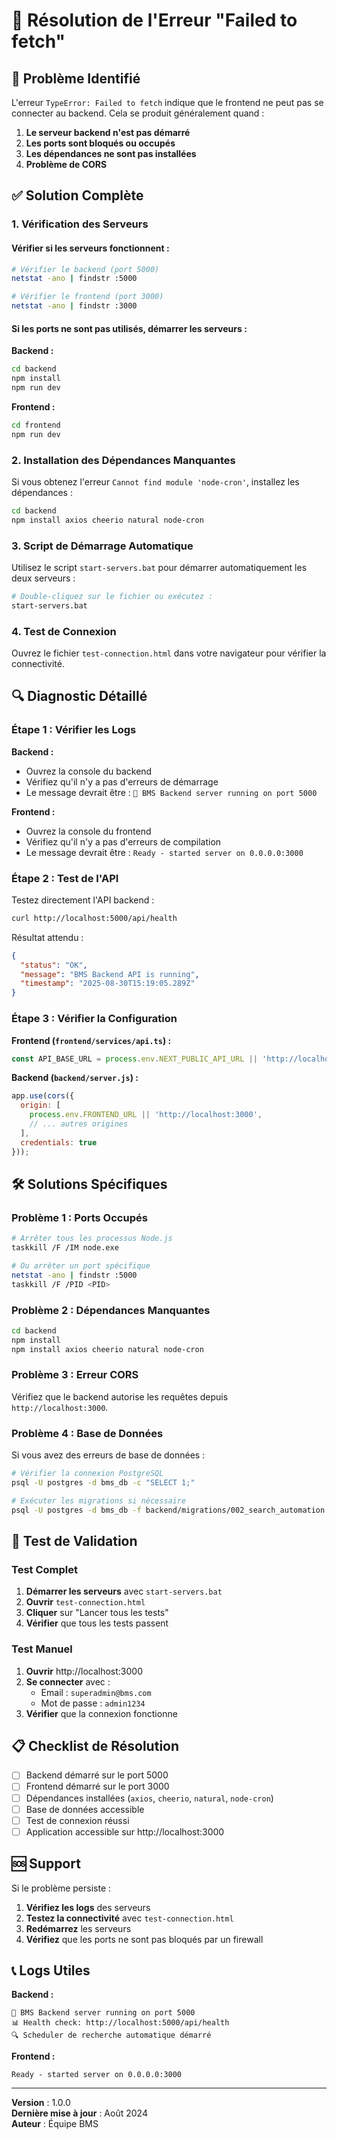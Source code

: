 # 🔧 Résolution de l'Erreur "Failed to fetch"

## 🚨 Problème Identifié

L'erreur `TypeError: Failed to fetch` indique que le frontend ne peut pas se connecter au backend. Cela se produit généralement quand :

1. **Le serveur backend n'est pas démarré**
2. **Les ports sont bloqués ou occupés**
3. **Les dépendances ne sont pas installées**
4. **Problème de CORS**

## ✅ Solution Complète

### 1. Vérification des Serveurs

#### Vérifier si les serveurs fonctionnent :

```bash
# Vérifier le backend (port 5000)
netstat -ano | findstr :5000

# Vérifier le frontend (port 3000)
netstat -ano | findstr :3000
```

#### Si les ports ne sont pas utilisés, démarrer les serveurs :

**Backend :**
```bash
cd backend
npm install
npm run dev
```

**Frontend :**
```bash
cd frontend
npm run dev
```

### 2. Installation des Dépendances Manquantes

Si vous obtenez l'erreur `Cannot find module 'node-cron'`, installez les dépendances :

```bash
cd backend
npm install axios cheerio natural node-cron
```

### 3. Script de Démarrage Automatique

Utilisez le script `start-servers.bat` pour démarrer automatiquement les deux serveurs :

```bash
# Double-cliquez sur le fichier ou exécutez :
start-servers.bat
```

### 4. Test de Connexion

Ouvrez le fichier `test-connection.html` dans votre navigateur pour vérifier la connectivité.

## 🔍 Diagnostic Détaillé

### Étape 1 : Vérifier les Logs

**Backend :**
- Ouvrez la console du backend
- Vérifiez qu'il n'y a pas d'erreurs de démarrage
- Le message devrait être : `🚀 BMS Backend server running on port 5000`

**Frontend :**
- Ouvrez la console du frontend
- Vérifiez qu'il n'y a pas d'erreurs de compilation
- Le message devrait être : `Ready - started server on 0.0.0.0:3000`

### Étape 2 : Test de l'API

Testez directement l'API backend :

```bash
curl http://localhost:5000/api/health
```

Résultat attendu :
```json
{
  "status": "OK",
  "message": "BMS Backend API is running",
  "timestamp": "2025-08-30T15:19:05.289Z"
}
```

### Étape 3 : Vérifier la Configuration

**Frontend (`frontend/services/api.ts`) :**
```typescript
const API_BASE_URL = process.env.NEXT_PUBLIC_API_URL || 'http://localhost:5000';
```

**Backend (`backend/server.js`) :**
```javascript
app.use(cors({
  origin: [
    process.env.FRONTEND_URL || 'http://localhost:3000',
    // ... autres origines
  ],
  credentials: true
}));
```

## 🛠️ Solutions Spécifiques

### Problème 1 : Ports Occupés

```bash
# Arrêter tous les processus Node.js
taskkill /F /IM node.exe

# Ou arrêter un port spécifique
netstat -ano | findstr :5000
taskkill /F /PID <PID>
```

### Problème 2 : Dépendances Manquantes

```bash
cd backend
npm install
npm install axios cheerio natural node-cron
```

### Problème 3 : Erreur CORS

Vérifiez que le backend autorise les requêtes depuis `http://localhost:3000`.

### Problème 4 : Base de Données

Si vous avez des erreurs de base de données :

```bash
# Vérifier la connexion PostgreSQL
psql -U postgres -d bms_db -c "SELECT 1;"

# Exécuter les migrations si nécessaire
psql -U postgres -d bms_db -f backend/migrations/002_search_automation.sql
```

## 🎯 Test de Validation

### Test Complet

1. **Démarrer les serveurs** avec `start-servers.bat`
2. **Ouvrir** `test-connection.html`
3. **Cliquer** sur "Lancer tous les tests"
4. **Vérifier** que tous les tests passent

### Test Manuel

1. **Ouvrir** http://localhost:3000
2. **Se connecter** avec :
   - Email : `superadmin@bms.com`
   - Mot de passe : `admin1234`
3. **Vérifier** que la connexion fonctionne

## 📋 Checklist de Résolution

- [ ] Backend démarré sur le port 5000
- [ ] Frontend démarré sur le port 3000
- [ ] Dépendances installées (`axios`, `cheerio`, `natural`, `node-cron`)
- [ ] Base de données accessible
- [ ] Test de connexion réussi
- [ ] Application accessible sur http://localhost:3000

## 🆘 Support

Si le problème persiste :

1. **Vérifiez les logs** des serveurs
2. **Testez la connectivité** avec `test-connection.html`
3. **Redémarrez** les serveurs
4. **Vérifiez** que les ports ne sont pas bloqués par un firewall

## 📞 Logs Utiles

**Backend :**
```
🚀 BMS Backend server running on port 5000
📊 Health check: http://localhost:5000/api/health
🔍 Scheduler de recherche automatique démarré
```

**Frontend :**
```
Ready - started server on 0.0.0.0:3000
```

---

**Version** : 1.0.0  
**Dernière mise à jour** : Août 2024  
**Auteur** : Équipe BMS
